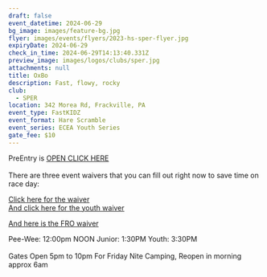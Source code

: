 ```yaml
---
draft: false
event_datetime: 2024-06-29
bg_image: images/feature-bg.jpg
flyer: images/events/flyers/2023-hs-sper-flyer.jpg
expiryDate: 2024-06-29
check_in_time: 2024-06-29T14:13:40.331Z
preview_image: images/logos/clubs/sper.jpg
attachments: null
title: OxBo
description: Fast, flowy, rocky
club:
  - SPER
location: 342 Morea Rd, Frackville, PA
event_type: FastKIDZ
event_format: Hare Scramble
event_series: ECEA Youth Series
gate_fee: $10
---
```

PreEntry is [OPEN CLICK HERE](https://www.moto-tally.com/ECEA/ECEA_PWY/PreEntry.aspx)\
\
There are three event waivers that you can fill out right now to save time on race day:[](/attachments/events/2023-sper-oxbo-waiver.pdf)

[Click here for the waiver](/attachments/events/2023-sper-oxbo-waiver.pdf)\
[And click here for the youth waiver](/attachments/events/2023-sper-oxbo-youth-waiver.pdf)

[And here is the FRO waiver](https://link.edgepilot.com/s/d4ef2188/solb1XjDdkuWUacoOASnqQ?u=https://waivers.readingoutdoors.com/event-oxbo)

Pee-Wee: 12:00pm NOON
Junior: 1:30PM
Youth: 3:30PM\
\
Gates Open 5pm to 10pm For Friday Nite Camping, Reopen in morning approx 6am